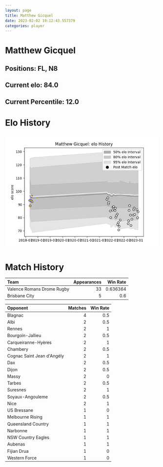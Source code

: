 ```yaml
---  
layout: page  
title: Matthew Gicquel  
date: 2023-02-02 19:12:43.557379  
categories: player  
---
```

# Matthew Gicquel

## Positions: FL, N8

## Current elo: 84.0

## Current Percentile: 12.0

# Elo History


![elo history](history_MatthewGicquel.png)
# Match History


| Team                       |   Appearances |   Win Rate |
|:---------------------------|--------------:|-----------:|
| Valence Romans Drome Rugby |            33 |   0.636364 |
| Brisbane City              |             5 |   0.6      |

| Opponent                   |   Matches |   Win Rate |
|:---------------------------|----------:|-----------:|
| Blagnac                    |         4 |        0.5 |
| Albi                       |         2 |        0.5 |
| Rennes                     |         2 |        1   |
| Bourgoin-Jallieu           |         2 |        0.5 |
| Carqueiranne-Hyères        |         2 |        1   |
| Chambery                   |         2 |        0.5 |
| Cognac Saint Jean d'Angély |         2 |        1   |
| Dax                        |         2 |        0.5 |
| Dijon                      |         2 |        0.5 |
| Massy                      |         2 |        0   |
| Tarbes                     |         2 |        0.5 |
| Suresnes                   |         2 |        1   |
| Soyaux-Angouleme           |         2 |        0.5 |
| Nice                       |         2 |        1   |
| US Bressane                |         1 |        0   |
| Melbourne Rising           |         1 |        1   |
| Queensland Country         |         1 |        1   |
| Narbonne                   |         1 |        1   |
| NSW Country Eagles         |         1 |        1   |
| Aubenas                    |         1 |        1   |
| Fijian Drua                |         1 |        0   |
| Western Force              |         1 |        0   |